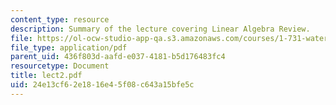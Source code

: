 ```yaml
---
content_type: resource
description: Summary of the lecture covering Linear Algebra Review.
file: https://ol-ocw-studio-app-qa.s3.amazonaws.com/courses/1-731-water-resource-systems-fall-2006/24e13cf62e1816e45f08c643a15bfe5c_lect2.pdf
file_type: application/pdf
parent_uid: 436f803d-aafd-e037-4181-b5d176483fc4
resourcetype: Document
title: lect2.pdf
uid: 24e13cf6-2e18-16e4-5f08-c643a15bfe5c
---
```

